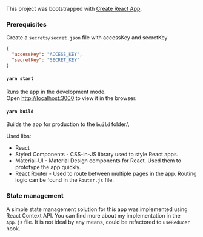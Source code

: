 This project was bootstrapped with [Create React App](https://github.com/facebook/create-react-app).

### Prerequisites

Create a `secrets/secret.json` file with accessKey and secretKey

```json
{
  "accessKey": "ACCESS_KEY",
  "secretKey": "SECRET_KEY"
}
```

#### `yarn start`

Runs the app in the development mode.\
Open [http://localhost:3000](http://localhost:3000) to view it in the browser.

#### `yarn build`

Builds the app for production to the `build` folder.\

Used libs:

- React
- Styled Components - CSS-in-JS library used to style React apps.
- Material-UI - Material Design components for React. Used them to prototype the app quickly.
- React Router - Used to route between multiple pages in the app. Routing logic can be found in the `Router.js` file.

### State management

A simple state management solution for this app was implemented using React Context API. You can find more about my implementation in the `App.js` file. It is not ideal by any means, could be refactored to `useReducer` hook.
